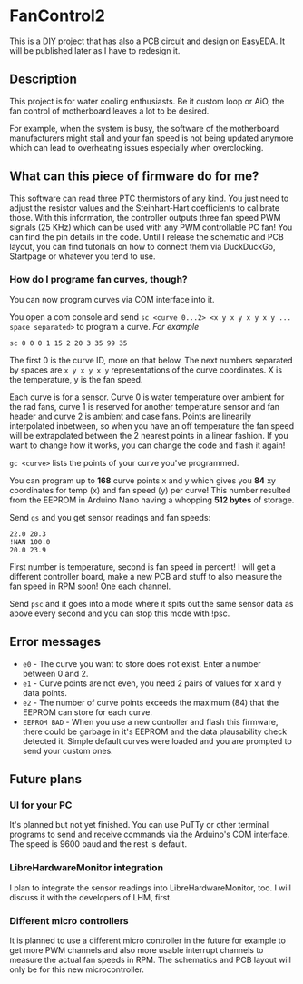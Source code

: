 # FanControl2
This is a DIY project that has also a PCB circuit and design on EasyEDA. It will be published later as I have to redesign it.
## Description
This project is for water cooling enthusiasts. Be it custom loop or AiO, the fan control of motherboard leaves a lot to be desired.

For example, when the system is busy, the software of the motherboard manufacturers might stall and your fan speed is not being updated anymore which can lead to overheating issues especially when overclocking.

## What can this piece of firmware do for me?
This software can read three PTC thermistors of any kind. You just need to adjust the resistor values and the Steinhart-Hart coefficients to calibrate those. With this information, the controller outputs three fan speed PWM signals (25 KHz) which can be used with any PWM controllable PC fan! You can find the pin details in the code. Until I release the schematic and PCB layout, you can find tutorials on how to connect them via DuckDuckGo, Startpage or whatever you tend to use.

### How do I programe fan curves, though?
You can now program curves via COM interface into it.

You open a com console and send
`sc <curve 0...2> <x y x y x y x y ... space separated>` to program a curve.
*For example*
```
sc 0 0 0 1 15 2 20 3 35 99 35
```
The first 0 is the curve ID, more on that below. The next numbers separated by spaces are `x y x y x y` representations of the curve coordinates. X is the temperature, y is the fan speed.

Each curve is for a sensor. Curve 0 is water temperature over ambient for the rad fans, curve 1 is reserved for another temperature sensor and fan header and curve 2 is ambient and case fans. Points are linearily interpolated inbetween, so when you have an off temperature the fan speed will be extrapolated between the 2 nearest points in a linear fashion. If you want to change how it works, you can change the code and flash it again!

`gc <curve>` lists the points of your curve you've programmed.

You can program up to **168** curve points x and y which gives you **84** xy coordinates for temp (x) and fan speed (y) per curve!
This number resulted from the EEPROM in Arduino Nano having a whopping **512 bytes** of storage.

Send `gs` and you get sensor readings and fan speeds:

```
22.0 20.3
!NAN 100.0
20.0 23.9
```

First number is temperature, second is fan speed in percent! I will get a different controller board, make a new PCB and stuff to also measure the fan speed in RPM soon! One each channel.

Send `psc` and it goes into a mode where it spits out the same sensor data as above every second and you can stop this mode with !psc.

## Error messages
* `e0` - The curve you want to store does not exist. Enter a number between 0 and 2.
* `e1` - Curve points are not even, you need 2 pairs of values for x and y data points.
* `e2` - The number of curve points exceeds the maximum (84) that the EEPROM can store for each curve.
* `EEPROM BAD` - When you use a new controller and flash this firmware, there could be garbage in it's EEPROM and the data plausability check detected it. Simple default curves were loaded and you are prompted to send your custom ones.

## Future plans
### UI for your PC
It's planned but not yet finished.
You can use PuTTy or other terminal programs to send and receive commands via the Arduino's COM interface. The speed is 9600 baud and the rest is default.

### LibreHardwareMonitor integration
I plan to integrate the sensor readings into LibreHardwareMonitor, too. I will discuss it with the developers of LHM, first.

### Different micro controllers
It is planned to use a different micro controller in the future for example to get more PWM channels and also more usable interrupt channels to measure the actual fan speeds in RPM. The schematics and PCB layout will only be for this new microcontroller.